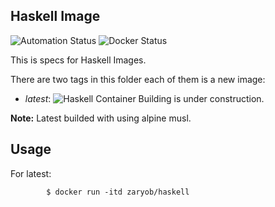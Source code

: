 Haskell Image
-------------

![Automation Status](https://img.shields.io/docker/cloud/automated/zaryob/haskell?logo=docker&style=flat-square)
![Docker Status](https://img.shields.io/docker/cloud/build/zaryob/haskell?logo=docker&style=flat-square)

This is specs for Haskell Images.

There are two tags in this folder each of them is a new image:

* *latest*: ![Haskell Container](https://img.shields.io/docker/image-size/zaryob/haskell/latest?color=green&label=%22latest%22%20image%20size&logo=codesandbox) Building is under construction.


**Note:** Latest builded with using alpine musl.

Usage
-----

For latest:

```shell
        $ docker run -itd zaryob/haskell
```
